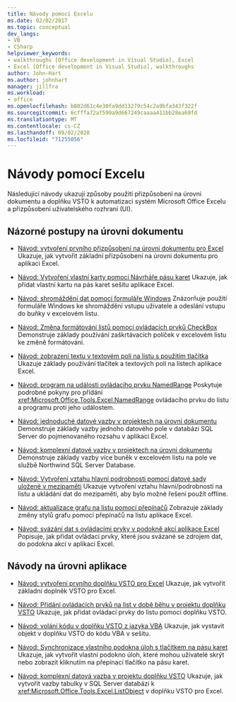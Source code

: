 ```yaml
---
title: Návody pomocí Excelu
ms.date: 02/02/2017
ms.topic: conceptual
dev_langs:
- VB
- CSharp
helpviewer_keywords:
- walkthroughs [Office development in Visual Studio], Excel
- Excel [Office development in Visual Studio], walkthroughs
author: John-Hart
ms.author: johnhart
manager: jillfra
ms.workload:
- office
ms.openlocfilehash: b802d61c4e30fa9dd13279c54c2a9bfa343f322f
ms.sourcegitcommit: 6cfffa72af599a9d667249caaaa411bb28ea69fd
ms.translationtype: MT
ms.contentlocale: cs-CZ
ms.lasthandoff: 09/02/2020
ms.locfileid: "71255056"
---
```

# <a name="walkthroughs-using-excel"></a>Návody pomocí Excelu
  Následující návody ukazují způsoby použití přizpůsobení na úrovni dokumentu a doplňku VSTO k automatizaci systém Microsoft Office Excelu a přizpůsobení uživatelského rozhraní (UI).

## <a name="document-level-walkthroughs"></a>Názorné postupy na úrovni dokumentu
- [Návod: vytvoření prvního přizpůsobení na úrovni dokumentu pro Excel](../vsto/walkthrough-creating-your-first-document-level-customization-for-excel.md) Ukazuje, jak vytvořit základní přizpůsobení na úrovni dokumentu pro aplikaci Excel.

- [Návod: Vytvoření vlastní karty pomocí Návrháře pásu karet](../vsto/walkthrough-creating-a-custom-tab-by-using-the-ribbon-designer.md) Ukazuje, jak přidat vlastní kartu na pás karet sešitu aplikace Excel.

- [Návod: shromáždění dat pomocí formuláře Windows](../vsto/walkthrough-collecting-data-using-a-windows-form.md) Znázorňuje použití formuláře Windows ke shromáždění vstupu uživatele a odeslání vstupu do buňky v excelovém listu.

- [Návod: Změna formátování listů pomocí ovládacích prvků CheckBox](../vsto/walkthrough-changing-worksheet-formatting-using-checkbox-controls.md) Demonstruje základy používání zaškrtávacích políček v excelovém listu ke změně formátování.

- [Návod: zobrazení textu v textovém poli na listu s použitím tlačítka](../vsto/walkthrough-displaying-text-in-a-text-box-in-a-worksheet-using-a-button.md) Ukazuje základy používání tlačítek a textových polí na listech aplikace Excel.

- [Návod: program na události ovládacího prvku NamedRange](../vsto/walkthrough-programming-against-events-of-a-namedrange-control.md) Poskytuje podrobné pokyny pro přidání <xref:Microsoft.Office.Tools.Excel.NamedRange> ovládacího prvku do listu a programu proti jeho událostem.

- [Návod: jednoduché datové vazby v projektech na úrovni dokumentu](../vsto/walkthrough-simple-data-binding-in-a-document-level-project.md) Demonstruje základy vazby jednoho datového pole v databázi SQL Server do pojmenovaného rozsahu v aplikaci Excel.

- [Návod: komplexní datové vazby v projektech na úrovni dokumentu](../vsto/walkthrough-complex-data-binding-in-a-document-level-project.md) Demonstruje základy vazby více buněk v excelovém listu na pole ve službě Northwind SQL Server Database.

- [Návod: Vytvoření vztahu hlavní podrobnosti pomocí datové sady uložené v mezipaměti](../vsto/walkthrough-creating-a-master-detail-relation-using-a-cached-dataset.md) Ukazuje vytvoření vztahu hlavní/podrobnosti na listu a ukládání dat do mezipaměti, aby bylo možné řešení použít offline.

- [Návod: aktualizace grafu na listu pomocí přepínačů](../vsto/walkthrough-updating-a-chart-in-a-worksheet-using-radio-buttons.md) Zobrazuje základy změny stylů grafu pomocí přepínačů na listu aplikace Excel.

- [Návod: svázání dat s ovládacími prvky v podokně akcí aplikace Excel](../vsto/walkthrough-binding-data-to-controls-on-an-excel-actions-pane.md) Popisuje, jak přidat ovládací prvky, které jsou svázané se zdrojem dat, do podokna akcí v aplikaci Excel.

## <a name="application-level-walkthroughs"></a>Návody na úrovni aplikace
- [Návod: vytvoření prvního doplňku VSTO pro Excel](../vsto/walkthrough-creating-your-first-vsto-add-in-for-excel.md) Ukazuje, jak vytvořit základní doplněk VSTO pro Excel.

- [Návod: Přidání ovládacích prvků na list v době běhu v projektu doplňku VSTO](../vsto/walkthrough-adding-controls-to-a-worksheet-at-run-time-in-vsto-add-in-project.md) Ukazuje, jak přidat ovládací prvky do listu pomocí doplňku VSTO.

- [Návod: volání kódu v doplňku VSTO z jazyka VBA](../vsto/walkthrough-calling-code-in-a-vsto-add-in-from-vba.md) Ukazuje, jak vystavit objekt v doplňku VSTO do kódu VBA v sešitu.

- [Návod: Synchronizace vlastního podokna úloh s tlačítkem na pásu karet](../vsto/walkthrough-synchronizing-a-custom-task-pane-with-a-ribbon-button.md) Ukazuje, jak vytvořit vlastní podokno úloh, které mohou uživatelé skrýt nebo zobrazit kliknutím na přepínací tlačítko na pásu karet.

- [Návod: komplexní datová vazba v projektu doplňku VSTO](../vsto/walkthrough-complex-data-binding-in-vsto-add-in-project.md) Ukazuje, jak vytvořit vazby tabulky v SQL Server databázi k <xref:Microsoft.Office.Tools.Excel.ListObject> v doplňku VSTO pro Excel.
